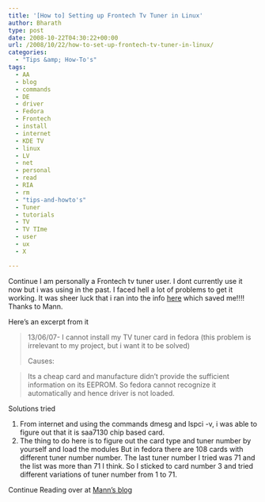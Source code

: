 ```yaml
---
title: '[How to] Setting up Frontech Tv Tuner in Linux'
author: Bharath
type: post
date: 2008-10-22T04:30:22+00:00
url: /2008/10/22/how-to-set-up-frontech-tv-tuner-in-linux/
categories:
  - "Tips &amp; How-To's"
tags:
  - AA
  - blog
  - commands
  - DE
  - driver
  - Fedora
  - Frontech
  - install
  - internet
  - KDE TV
  - linux
  - LV
  - net
  - personal
  - read
  - RIA
  - rm
  - "tips-and-howto's"
  - Tuner
  - tutorials
  - TV
  - TV TIme
  - user
  - ux
  - X

---
```

Continue I am personally a Frontech tv tuner user. I dont currently use it now but i was using in the past. I faced hell a lot of problems to get it working. It was sheer luck that i ran into the info [here][1] which saved me!!!! Thanks to Mann.

Here&#8217;s an excerpt from it

> 13/06/07- I cannot install my TV tuner card in fedora (this problem is irrelevant to my project, but i want it to be solved)
> 
> Causes:
  
> Its a cheap card and manufacture didn&#8217;t provide the sufficient information on its EEPROM. So fedora cannot recognize it automatically and hence driver is not loaded.

Solutions tried

  1. From internet and using the commands dmesg and lspci -v, i was able to figure out that it is <span style="#990000;">saa7130</span> chip based card.
  2. The thing to do here is to figure out the card type and tuner number by yourself and load the modules But in fedora there are 108 cards with different tuner number number. The last tuner number I tried was 71 and the list was more than 71 I think. So I sticked to card number 3 and tried different variations of tuner number from 1 to 71.

Continue Reading over at <a href="http://mann-linuxproject.blogspot.com/2007/06/problem3.html" target="_blank">Mann&#8217;s blog</a>

 [1]: http://mann-linuxproject.blogspot.com/2007/06/problem3.html